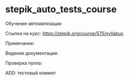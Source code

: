 # stepik_auto_tests_course
Обучение автоматизации

Ссылка на курс: https://stepik.org/course/575/syllabus

Примечание:

Ведение документации:

Проверка пулла:

ADD: тестовый коммит
